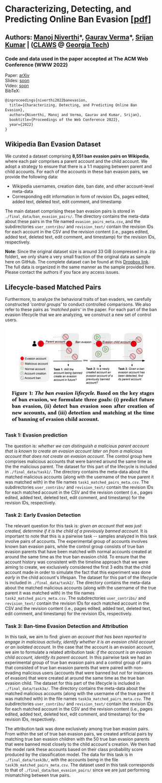# Characterizing, Detecting, and Predicting Online Ban Evasion [[pdf]](https://arxiv.org/pdf/2202.05257.pdf)
## Authors: [Manoj Niverthi](https://www.linkedin.com/in/manojniverthi)\*, [Gaurav Verma](https://gaurav22verma.github.io/)\*, [Srijan Kumar](https://faculty.cc.gatech.edu/~srijan/) | ([CLAWS](http://claws.cc.gatech.edu/) @ [Georgia Tech](https://www.gatech.edu/))
### Code and data used in the paper accepted at The ACM Web Conference (WWW 2022)

Paper: [arXiv](https://arxiv.org/abs/2202.05257)  
Slides: [soon](TODO)   
Video: [soon](TODO)  
BibTeX: 
```
@inproceedings{niverthi2022banevasion,
  title={Characterizing, Detecting, and Predicting Online Ban Evasion},
  author={Niverthi, Manoj and Verma, Gaurav and Kumar, Srijan},
  booktitle={Proceedings of the Web Conference 2022},
  year={2022}
}
```

## Wikipedia Ban Evasion Dataset
We curated a dataset comprising **8,551 ban evasion pairs on Wikipedia**, where each pair comprises a parent account and the child account. We adopt a strategy to ensure that there is a 1:1 mapping between parent and child accounts. For each of the accounts in these ban evasion pairs, we provide the following data:  
* Wikipedia usernames, creation date, ban date, and other account-level meta-data
* Corresponding edit information in form of revision IDs, pages edited, added text, deleted text, edit comment, and timestamp  

The main dataset comprising these ban evasion pairs is stored in `./final_data/ban_evasion_pairs/`. The directory contains the meta-data about these pairs in the file named `evasion_pairs_meta.csv`, and the subdirectories `user_contribs/` and `revision_text/` contain the revision IDs for each account in the CSV and the revision content (i.e., pages edited, added text, deleted text, edit comment, and timestamp) for the revision IDs, respectively. 

**Note**: Since the original dataset size is around 33 GiB (compressed in a .zip folder), we only share a very small fraction of the original data as sample here on GitHub. The complete dataset can be found at this [Dropbox link](https://www.dropbox.com/s/eu94970fp1eo8kx/data.zip?dl=0). The full data is organized in the same manner as the sample provided here. Please contact the authors if you face any access issues. 

## Lifecycle-based Matched Pairs

Furthermore, to analyze the behavioral traits of ban evaders, we carefully constructed *'control groups'* to conduct controlled comparisons. We also refer to these pairs as *'matched pairs'* in the paper. For each part of the ban evasion lifecycle that we are analyzing, we construct a new set of control users. 

<center><img src="./lifecycle.PNG" width="500"></center>

### Task 1: Evasion prediction
The question is: _whether we can distinguish a malicious parent account that is known to create an evasion account later on from a malicious account that does not create an evasion account_. The control group here comprises malicious accounts that were banned around the same time as the the malicious parent. The dataset for this part of the lifecycle is included in `./final_data/task1/`. The directory contains the meta-data about the matched malicious accounts (along with the username of the true parent it was matched with) in the file names `task1_matched_pairs_meta.csv`. The subdirectories `user_contribs/` and `revision_text/` contain the revision IDs for each matched account in the CSV and the revision content (i.e., pages edited, added text, deleted text, edit comment, and timestamp) for the revision IDs, respectively.

### Task 2: Early Evasion Detection 
The relevant question for this task is: _given an account that was just created, determine if it is the child of a previously banned account_. It is important to note that this is a pairwise task -- samples analyzed in this task involve pairs of accounts. The experimental group of accounts involves known ban evasion pairs, while the control group consists of true ban evasion parents that have been matched with normal accounts created at around the same time as the true ban evasion child. To ensure that the account history was consistent with the timeline approach that we were aiming to create, we exclusively considered the first 3 edits that the child account made in order to simulate the fact that this experiment was done _early_ in the child account's lifespan. The dataset for this part of the lifecycle is included in `./final_data/task2/`. The directory contains the meta-data about the matched malicious accounts (along with the username of the true parent it was matched with) in the file names `task2_matched_pairs_meta.csv`. The subdirectories `user_contribs/` and `revision_text/` contain the revision IDs for each matched account in the CSV and the revision content (i.e., pages edited, added text, deleted text, edit comment, and timestamp) for the revision IDs, respectively.

### Task 3: Ban-time Evasion Detection and Attribution
In this task, we aim to find: _given an account that has been reported to engage in malicious activity, identify whether it is an evasion child account or an isolated account_. In the case that the account is an evasion account, we aim to formulate a related attribution task: _if the account is an evasion child account, identify its parent account_. In this pairwise task we had an experimental group of true ban evasion pairs and a control group of pairs that consisted of true ban evasion parents that were paired with non-evading malicious users (accounts that were banned but _not_ for instances of evasion) that were created at around the same time as the true ban evasion child. The dataset for this part of the lifecycle is included in `./final_data/task3a/`. The directory contains the meta-data about the matched malicious accounts (along with the username of the true parent it was matched with) in the file names `task3a_matched_pairs_meta.csv`. The subdirectories `user_contribs/` and `revision_text/` contain the revision IDs for each matched account in the CSV and the revision content (i.e., pages edited, added text, deleted text, edit comment, and timestamp) for the revision IDs, respectively.

The attribution task was done exclusively among true ban evasion pairs. From within the set of true ban evasion pairs, we created artificial pairs by matching true ban evasion children with the 50 true ban evasion parents that were banned most closely to the child account's creation. We then had the model rank these accounts based on their class probability score produced by the classification model. The data for this task is in `./final_data/task3b/`, with the accounts being in the file `task3b_matched_pairs_meta.csv`. The dataset used in this task corresponds to that of `./final_data/ban_evasion_pairs/` since we are just performing mismatching between true pairs.
